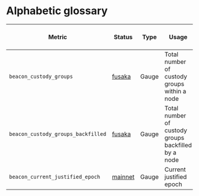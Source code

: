 # Alphabetic glossary

Metric | Status | Type | Usage | Sample collection event | Grandine | Lighthouse | Lodestar | Nimbus | Prysm | Teku |
|--------|--------|-------|-------|-------------------------|----------|------------|----------|--------|-------|------|
| `beacon_custody_groups` | [fusaka](../development/fusaka/eip-7594-cl-metrics.md#sync) | Gauge | Total number of custody groups within a node | On updating custody group count | □ | □ | ✅ | □ | □ | ✅ |
| `beacon_custody_groups_backfilled` | [fusaka](../development/fusaka/eip-7594-cl-metrics.md#sync) | Gauge | Total number of custody groups backfilled by a node | On syncing | □ | □ | □ | □ | □ | ✅ |
| `beacon_current_justified_epoch` |  [mainnet](../mainnet/mainnet-metrics.md#interop-metrics) | Gauge | Current justified epoch | On epoch transition | □ | □ | ✅ | □ | □ | ✅ |